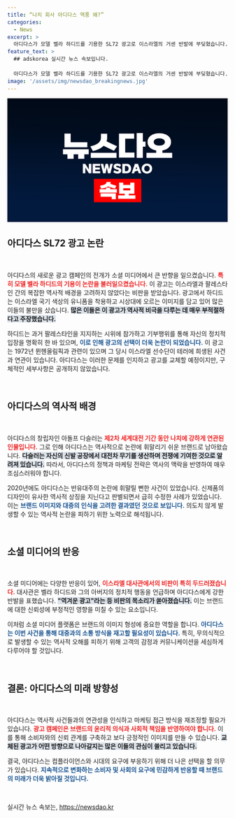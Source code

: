 ```yaml
---
title: “나치 회사 아디다스 역풍 왜?”
categories:
  - News
excerpt: >
  아디다스가 모델 벨라 하디드를 기용한 SL72 광고로 이스라엘의 거센 반발에 부딪혔습니다. 역사적 비극과의 연결성을 인정한 아디다스는 광고 교체를 결정했지만, 구체안은 미정입니다. 이 광고는 또 다시 격렬한 논란을 불러일으키며 브랜드 이미지에 새로운 도전을 안겼습니다.
feature_text: >
  ## adskorea 실시간 뉴스 속보입니다.

  아디다스가 모델 벨라 하디드를 기용한 SL72 광고로 이스라엘의 거센 반발에 부딪혔습니다. 역사적 비극과의 연결성을 인정한 아디다스는 광고 교체를 결정했지만, 구체안은 미정입니다. 이 광고는 또 다시 격렬한 논란을 불러일으키며 브랜드 이미지에 새로운 도전을 안겼습니다.
image: '/assets/img/newsdao_breakingnews.jpg'
---
```


<p><img src="/assets/img/newsdao_breakingnews.jpg" alt="adskorea 속보" /></p>

<h2 data-ke-size="size26">아디다스 SL72 광고 논란</h2>

<p data-ke-size="size16">&nbsp;</p>

<p>아디다스의 새로운 광고 캠페인의 전개가 소셜 미디어에서 큰 반향을 일으켰습니다. <b><span style="color: #ee2323;">특히 모델 벨라 하디드의 기용이 논란을 불러일으켰습니다.</span></b> 이 광고는 이스라엘과 팔레스타인 간의 복잡한 역사적 배경을 고려하지 않았다는 비판을 받았습니다. 광고에서 하디드는 이스라엘 국기 색상의 유니폼을 착용하고 시상대에 오르는 이미지를 담고 있어 많은 이들의 불만을 샀습니다. <b><span style="background-color: #21538527;">많은 이들은 이 광고가 역사적 비극을 다루는 데 매우 부적절하다고 주장했습니다.</span></b> </p>

<p>하디드는 과거 팔레스타인을 지지하는 시위에 참가하고 기부행위를 통해 자신의 정치적 입장을 명확히 한 바 있으며, <b><span style="color: #1a5490;">이로 인해 광고의 선택이 더욱 논란이 되었습니다.</span></b> 이 광고는 1972년 뮌헨올림픽과 관련이 있으며 그 당시 이스라엘 선수단이 테러에 희생된 사건과 연관이 있습니다. 아디다스는 이러한 문제를 인지하고 광고를 교체할 예정이지만, 구체적인 세부사항은 공개하지 않았습니다.</p>

<p data-ke-size="size16">&nbsp;</p>

<h2 data-ke-size="size26">아디다스의 역사적 배경</h2>

<p data-ke-size="size16">&nbsp;</p>

<p>아디다스의 창립자인 아돌프 다슬러는 <b><span style="color: #ee2323;">제2차 세계대전 기간 동안 나치에 강하게 연관된 인물입니다.</span></b> 그로 인해 아디다스는 역사적으로 논란에 휘말리기 쉬운 브랜드로 남아왔습니다. <b><span style="background-color: #21538527;">다슬러는 자신의 신발 공장에서 대전차 무기를 생산하며 전쟁에 기여한 것으로 알려져 있습니다.</span></b> 따라서, 아디다스의 정책과 마케팅 전략은 역사의 맥락을 반영하여 매우 조심스러워야 합니다. </p>

<p>2020년에도 아디다스는 반유대주의 논란에 휘말릴 뻔한 사건이 있었습니다. 신제품의 디자인이 유사한 역사적 상징을 지닌다고 판별되면서 급히 수정한 사례가 있었습니다. 이는 <b><span style="color: #1a5490;">브랜드 이미지와 대중의 인식을 고려한 결과였던 것으로 보입니다.</span></b> 의도치 않게 발생할 수 있는 역사적 논란을 피하기 위한 노력으로 해석됩니다.</p>

<p data-ke-size="size16">&nbsp;</p>

<h2 data-ke-size="size26">소셜 미디어의 반응</h2>

<p data-ke-size="size16">&nbsp;</p>

<p>소셜 미디어에는 다양한 반응이 있어, <b><span style="color: #ee2323;">이스라엘 대사관에서의 비판이 특히 두드러졌습니다.</span></b> 대사관은 벨라 하디드와 그의 아버지의 정치적 행동을 언급하며 아디다스에게 강한 반발을 표했습니다. <b><span style="background-color: #21538527;">"역겨운 광고"라는 등 비판의 목소리가 쏟아졌습니다.</span></b> 이는 브랜드에 대한 신뢰성에 부정적인 영향을 미칠 수 있는 요소입니다.</p>

<p>이처럼 소셜 미디어 플랫폼은 브랜드의 이미지 형성에 중요한 역할을 합니다. <b><span style="color: #1a5490;">아디다스는 이번 사건을 통해 대중과의 소통 방식을 재고할 필요성이 있습니다.</span></b> 특히, 무의식적으로 발생할 수 있는 역사적 오해를 피하기 위해 고객의 감정과 커뮤니케이션을 세심하게 다루어야 할 것입니다.</p>

<p data-ke-size="size16">&nbsp;</p>

<h2 data-ke-size="size26">결론: 아디다스의 미래 방향성</h2>

<p data-ke-size="size16">&nbsp;</p>

<p>아디다스는 역사적 사건들과의 연관성을 인식하고 마케팅 접근 방식을 재조정할 필요가 있습니다. <b><span style="color: #ee2323;">광고 캠페인은 브랜드의 윤리적 의식과 사회적 책임을 반영하여야 합니다.</span></b> 이를 통해 소비자와의 신뢰 관계를 구축하고 보다 긍정적인 이미지를 만들 수 있습니다. <b><span style="background-color: #21538527;">교체된 광고가 어떤 방향으로 나아갈지는 많은 이들의 관심이 쏠리고 있습니다.</span></b></p>

<p>결국, 아디다스는 컴플라이언스와 시대의 요구에 부응하기 위해 더 나은 선택을 할 의무가 있습니다. <b><span style="color: #1a5490;">지속적으로 변화하는 소비자 및 사회의 요구에 민감하게 반응할 때 브랜드의 미래가 더욱 밝아질 것입니다.</span></b> </p>

<p data-ke-size="size16">&nbsp;</p>
실시간 뉴스 속보는, <a href="https://newsdao.kr" rel="dofollow">https://newsdao.kr</a>


